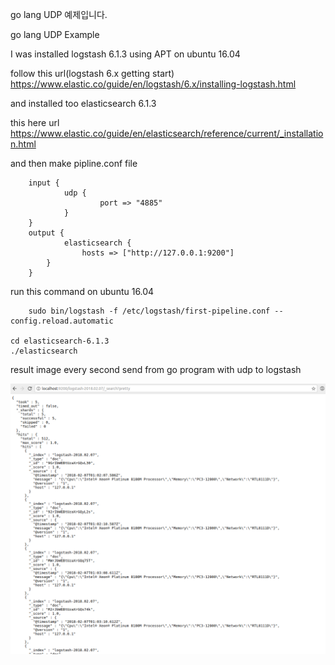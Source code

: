 go lang UDP 예제입니다.

go lang UDP Example

I was installed logstash 6.1.3 using APT on ubuntu 16.04

follow this url(logstash 6.x getting start)
https://www.elastic.co/guide/en/logstash/6.x/installing-logstash.html

and installed too elasticsearch 6.1.3

this here url
https://www.elastic.co/guide/en/elasticsearch/reference/current/_installation.html

and then make pipline.conf file

        input {
                udp {
                        port => "4885"
                }
        }
        output {
                elasticsearch {
                	hosts => ["http://127.0.0.1:9200"]
       		}
        }


run this command on ubuntu 16.04

        sudo bin/logstash -f /etc/logstash/first-pipeline.conf --config.reload.automatic

	cd elasticsearch-6.1.3
 	./elasticsearch

result image 
every second send from go program with udp to logstash

![alt text](https://github.com/yunwansu/go_udp/blob/master/elasticsearch_result.png)

